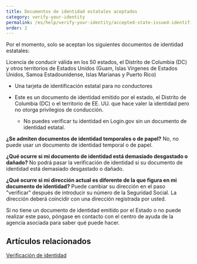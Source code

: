 ```yaml
---
title: Documentos de identidad estatales aceptados
category: verify-your-identity
permalink: /es/help/verify-your-identity/accepted-state-issued-identification/
order: 2
---
```


Por el momento, solo se aceptan los siguientes documentos de identidad estatales:

Licencia de conducir válida en los 50 estados, el Distrito de Columbia (DC) y otros territorios de Estados Unidos (Guam, Islas Vírgenes de Estados Unidos, Samoa Estadounidense, Islas Marianas y Puerto Rico)

* Una tarjeta de identificación estatal para no conductores
* Este es un documento de identidad emitido por el estado, el Distrito de Columbia (DC) o el territorio de EE. UU. que hace valer la identidad pero no otorga privilegios de conducción.

  * No puedes verificar tu identidad en Login.gov sin un documento de identidad estatal.

**¿Se admiten documentos de identidad temporales o de papel?**
No, no puede usar un documento de identidad temporal o de papel.

**¿Qué ocurre si mi documento de identidad está demasiado desgastado o dañado?**
No podrá pasar la verificación de identidad si su documento de identidad está demasiado desgastado o dañado.

**¿Qué ocurre si mi dirección actual es diferente de la que figura en mi documento de identidad?**
Puede cambiar su dirección en el paso "verificar" después de introducir su número de la Seguridad Social. La dirección deberá coincidir con una dirección registrada por usted.

Si no tiene un documento de identidad emitido por el Estado o no puede realizar este paso, póngase en contacto con el centro de ayuda de la agencia asociada para saber qué puede hacer.

## Artículos relacionados

[Verificación de identidad](/es/help/verify-your-identity/overview/)
